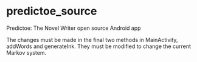 # predictoe_source
Predictoe: The Novel Writer open source Android app

The changes must be made in the final two methods in MainActivity, addWords and generateInk. They must be modified to change the current Markov system. 
